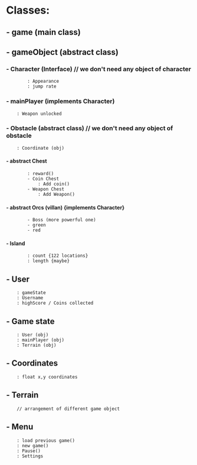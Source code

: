 # Classes:
	
##	- game (main class)

	
##	- gameObject (abstract class) 
###		- Character (Interface) // we don't need any object of character
			: Appearance 
  			: jump rate
		
###	-  mainPlayer (implements Character)
  		: Weapon unlocked
	
  
###	- Obstacle (abstract class) // we don't need any object of obstacle
  		: Coordinate (obj)
		
####		- abstract Chest
   			: reward()
	 		- Coin Chest
				: Add coin()
	 		- Weapon Chest
				: Add Weapon()

####		- abstract Orcs (villan) {implements Character}
   			- Boss (more powerful one)
	 		- green
	 		- red

####		- Island
			: count {122 locations}
			: length {maybe}

##	- User
		: gameState
		: Username
		: highScore / Coins collected

##	- Game state
		: User (obj)
		: mainPlayer (obj)
		: Terrain (obj)
		
##	- Coordinates
		: float x,y coordinates

##	- Terrain
		// arrangement of different game object
		
##	- Menu
		: load previous game()
		: new game()
		: Pause()
		: Settings
		

